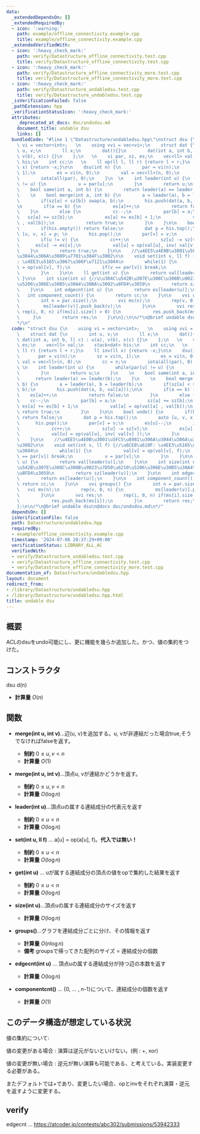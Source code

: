 ```yaml
---
data:
  _extendedDependsOn: []
  _extendedRequiredBy:
  - icon: ':warning:'
    path: example/offline_connectivity.example.cpp
    title: example/offline_connectivity.example.cpp
  _extendedVerifiedWith:
  - icon: ':heavy_check_mark:'
    path: verify/Datastructure_offline_connectivity.test.cpp
    title: verify/Datastructure_offline_connectivity.test.cpp
  - icon: ':heavy_check_mark:'
    path: verify/Datastructure_offline_connectivity_more.test.cpp
    title: verify/Datastructure_offline_connectivity_more.test.cpp
  - icon: ':heavy_check_mark:'
    path: verify/Datastructure_undabledsu.test.cpp
    title: verify/Datastructure_undabledsu.test.cpp
  _isVerificationFailed: false
  _pathExtension: hpp
  _verificationStatusIcon: ':heavy_check_mark:'
  attributes:
    _deprecated_at_docs: doc/undodsu.md
    document_title: undable dsu
    links: []
  bundledCode: "#line 1 \"Datastructure/undabledsu.hpp\"\nstruct dsu {\n    using\
    \ vi = vector<int>;   \n    using vvi = vec<vi>;\n    struct dat {\n        int\
    \ u, v;\n        ll x;\n        dat(){}\n        dat(int a, int b, ll c) : u(a),\
    \ v(b), x(c) {}\n    };\n   \n    vi par, sz, es;\n    vec<ll> val;\n    stack<dat>\
    \ his;\n    int cc;\n   \n    ll op(ll l, ll r) {return l + r;}\n    ll inv(ll\
    \ x) {return -x;}\n\n    dsu(int n) {\n        par = vi(n);\n        sz = vi(n,\
    \ 1);\n        es = vi(n, 0);\n        val = vec<ll>(n, 0);\n        cc = n;\n\
    \        iota(all(par), 0);\n    }\n  \n    int leader(int u) {\n        while(par[u]\
    \ != u) {\n            u = par[u];\n        }\n        return u;\n    }\n    \n\
    \    bool same(int a, int b) {\n        return leader(a) == leader(b);\n    }\n\
    \    \n    bool merge(int a, int b) {\n        a = leader(a), b = leader(b);\n\
    \        if(sz[a] < sz[b]) swap(a, b);\n        his.push(dat(a, b, val[a]));\n\
    \n        if(a == b) {\n            es[a]++;\n            return false;\n    \
    \    }\n        else {\n            cc--;\n            par[b] = a;\n         \
    \   sz[a] += sz[b];\n            es[a] += es[b] + 1;\n            val[a] = op(val[a]\
    \ , val[b]);\n            return true;\n        }\n    }\n\n    bool undo() {\n\
    \        if(his.empty()) return false;\n        dat p = his.top();\n        auto\
    \ [u, v, x] = p; \n        his.pop();\n        par[v] = v;\n        es[u]--;\n\
    \        if(u != v) {\n            cc++;\n            sz[u] -= sz[v];\n      \
    \      es[u] -= es[v];\n            val[u] = op(val[u], inv( val[v] ));\n    \
    \    }\n        return true;\n    }\n\n    //\u4EE5\u4E0B\u3001\u5FC5\u8981\u306A\
    \u3044\u306A\u3089\u7701\u304F\u3002\n\n    void set(int v, ll f) {//\u6CE8\u610F\
    : \u4EE3\u5165\u3067\u306F\u7121\u3044\n        while(1) {\n            val[v]\
    \ = op(val[v], f);\n            if(v == par[v]) break;\n            v = par[v];\n\
    \        }\n    }\n\n    ll get(int u) {\n        return val[leader(u)];\n   \
    \ }\n\n    int size(int u) {//u\u304C\u542B\u307E\u308C\u308B\u9023\u7D50\u6210\
    \u5206\u306E\u30B5\u30A4\u30BA\u3092\u8FD4\u3059\n        return sz[leader(u)];\n\
    \    }\n\n    int edgecnt(int u) {\n        return es[leader(u)];\n    }\n\n \
    \   int component_count() {\n        return cc;\n    }\n\n    vvi groups() {\n\
    \        int n = par.size();\n        vvi ms(n);\n        rep(v, 0, n) {\n   \
    \         ms[leader(v)].push_back(v);\n        }\n\n        vvi res;\n       \
    \ rep(i, 0, n) if(ms[i].size() > 0) {\n            res.push_back(ms[i]);\n   \
    \     }\n        return res;\n    }\n\n};\n\n/*\n@brief undable dsu\n@docs doc/undodsu.md\n\
    */\n"
  code: "struct dsu {\n    using vi = vector<int>;   \n    using vvi = vec<vi>;\n\
    \    struct dat {\n        int u, v;\n        ll x;\n        dat(){}\n       \
    \ dat(int a, int b, ll c) : u(a), v(b), x(c) {}\n    };\n   \n    vi par, sz,\
    \ es;\n    vec<ll> val;\n    stack<dat> his;\n    int cc;\n   \n    ll op(ll l,\
    \ ll r) {return l + r;}\n    ll inv(ll x) {return -x;}\n\n    dsu(int n) {\n \
    \       par = vi(n);\n        sz = vi(n, 1);\n        es = vi(n, 0);\n       \
    \ val = vec<ll>(n, 0);\n        cc = n;\n        iota(all(par), 0);\n    }\n \
    \ \n    int leader(int u) {\n        while(par[u] != u) {\n            u = par[u];\n\
    \        }\n        return u;\n    }\n    \n    bool same(int a, int b) {\n  \
    \      return leader(a) == leader(b);\n    }\n    \n    bool merge(int a, int\
    \ b) {\n        a = leader(a), b = leader(b);\n        if(sz[a] < sz[b]) swap(a,\
    \ b);\n        his.push(dat(a, b, val[a]));\n\n        if(a == b) {\n        \
    \    es[a]++;\n            return false;\n        }\n        else {\n        \
    \    cc--;\n            par[b] = a;\n            sz[a] += sz[b];\n           \
    \ es[a] += es[b] + 1;\n            val[a] = op(val[a] , val[b]);\n           \
    \ return true;\n        }\n    }\n\n    bool undo() {\n        if(his.empty())\
    \ return false;\n        dat p = his.top();\n        auto [u, v, x] = p; \n  \
    \      his.pop();\n        par[v] = v;\n        es[u]--;\n        if(u != v) {\n\
    \            cc++;\n            sz[u] -= sz[v];\n            es[u] -= es[v];\n\
    \            val[u] = op(val[u], inv( val[v] ));\n        }\n        return true;\n\
    \    }\n\n    //\u4EE5\u4E0B\u3001\u5FC5\u8981\u306A\u3044\u306A\u3089\u7701\u304F\
    \u3002\n\n    void set(int v, ll f) {//\u6CE8\u610F: \u4EE3\u5165\u3067\u306F\u7121\
    \u3044\n        while(1) {\n            val[v] = op(val[v], f);\n            if(v\
    \ == par[v]) break;\n            v = par[v];\n        }\n    }\n\n    ll get(int\
    \ u) {\n        return val[leader(u)];\n    }\n\n    int size(int u) {//u\u304C\
    \u542B\u307E\u308C\u308B\u9023\u7D50\u6210\u5206\u306E\u30B5\u30A4\u30BA\u3092\
    \u8FD4\u3059\n        return sz[leader(u)];\n    }\n\n    int edgecnt(int u) {\n\
    \        return es[leader(u)];\n    }\n\n    int component_count() {\n       \
    \ return cc;\n    }\n\n    vvi groups() {\n        int n = par.size();\n     \
    \   vvi ms(n);\n        rep(v, 0, n) {\n            ms[leader(v)].push_back(v);\n\
    \        }\n\n        vvi res;\n        rep(i, 0, n) if(ms[i].size() > 0) {\n\
    \            res.push_back(ms[i]);\n        }\n        return res;\n    }\n\n\
    };\n\n/*\n@brief undable dsu\n@docs doc/undodsu.md\n*/"
  dependsOn: []
  isVerificationFile: false
  path: Datastructure/undabledsu.hpp
  requiredBy:
  - example/offline_connectivity.example.cpp
  timestamp: '2024-07-06 20:37:29+09:00'
  verificationStatus: LIBRARY_ALL_AC
  verifiedWith:
  - verify/Datastructure_undabledsu.test.cpp
  - verify/Datastructure_offline_connectivity.test.cpp
  - verify/Datastructure_offline_connectivity_more.test.cpp
documentation_of: Datastructure/undabledsu.hpp
layout: document
redirect_from:
- /library/Datastructure/undabledsu.hpp
- /library/Datastructure/undabledsu.hpp.html
title: undable dsu
---
```

## 概要
ACLのdsuをundo可能にし、更に機能を幾らか追加した。かつ、値の集約をつけた。

## コンストラクタ
dsu d(n)
- **計算量**
    $O(n)$

## 関数

- **merge(int u, int v)**...辺(u, v)を追加する。u, vが非連結だった場合true,そうでなければfalseを返す。
    - **制約**
    $0 \le u, v < n$
    - **計算量**
    $O(1)$

- **merge(int u, int v)**...頂点u, vが連結かどうかを返す。
    - **制約**
    $0 \le u, v < n$
    - **計算量**
    $O(\log{n})$

- **leader(int u)**...頂点uの属する連結成分の代表元を返す
    - **制約**
    $0 \le u < n$
    - **計算量**
    $O(\log{n})$
- **set(int u, ll f)** ... a[u] = op(a[u], f)。**代入では無い！**
    - **制約**
    $0 \le u < n$
    - **計算量**
    $O(\log{n})$

- **get(int u)** ... uが属する連結成分の頂点の値をopで集約した結果を返す
   - **制約**
    $0 \le u < n$
    - **計算量**
    $O(\log{n})$

- **size(int u)**...頂点uの属する連結成分のサイズを返す
    - **計算量**
    $O(\log{n})$


- **groups()**...グラフを連結成分ごとに分け、その情報を返す
    - **計算量**
    $O(n \log n)$
    - **備考**
    groupsで帰ってきた配列のサイズ = 連結成分の個数
 
- **edgecnt(int u)** ... 頂点uの属する連結成分が持つ辺の本数を返す
    - **計算量**
    $O(\log{n})$

- **componentcnt()** ... {0, ... , n-1}について、連結成分の個数を返す
    - **計算量**
    $O(1)$

## このデータ構造が想定している状況
値の集約について: <br>

値の変更がある場合 : 演算は逆元がないといけない。(例 : +, xor)<br>

値の変更が無い場合 : 逆元が無い演算も可能である、と考えている。実装変更する必要がある。<br>

またデフォルトでは+であり、変更したい場合、opとinvをそれぞれ演算・逆元を返すように変更する。

## verify
edgecnt ... https://atcoder.jp/contests/abc302/submissions/53942333
